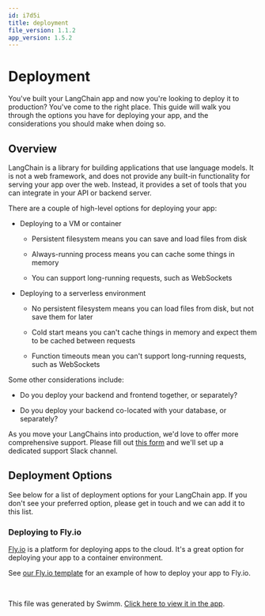 ```yaml
---
id: i7d5i
title: deployment
file_version: 1.1.2
app_version: 1.5.2
---
```


# Deployment

You've built your LangChain app and now you're looking to deploy it to production? You've come to the right place. This guide will walk you through the options you have for deploying your app, and the considerations you should make when doing so.

## Overview

LangChain is a library for building applications that use language models. It is not a web framework, and does not provide any built-in functionality for serving your app over the web. Instead, it provides a set of tools that you can integrate in your API or backend server.

There are a couple of high-level options for deploying your app:

*   Deploying to a VM or container

    *   Persistent filesystem means you can save and load files from disk

    *   Always-running process means you can cache some things in memory

    *   You can support long-running requests, such as WebSockets

*   Deploying to a serverless environment

    *   No persistent filesystem means you can load files from disk, but not save them for later

    *   Cold start means you can't cache things in memory and expect them to be cached between requests

    *   Function timeouts mean you can't support long-running requests, such as WebSockets

Some other considerations include:

*   Do you deploy your backend and frontend together, or separately?

*   Do you deploy your backend co-located with your database, or separately?

As you move your LangChains into production, we'd love to offer more comprehensive support. Please fill out [this form](https://forms.gle/57d8AmXBYp8PP8tZA) and we'll set up a dedicated support Slack channel.

## Deployment Options

See below for a list of deployment options for your LangChain app. If you don't see your preferred option, please get in touch and we can add it to this list.

### Deploying to Fly.io

[Fly.io](https://fly.io) is a platform for deploying apps to the cloud. It's a great option for deploying your app to a container environment.

See [our Fly.io template](https://github.com/hwchase17/langchain-template-node-fly) for an example of how to deploy your app to Fly.io.

<br/>

This file was generated by Swimm. [Click here to view it in the app](/repos/Z2l0aHViJTNBJTNBbGFuZ2NoYWluanMlM0ElM0FtbWl6dXRhbmk=/docs/i7d5i).
